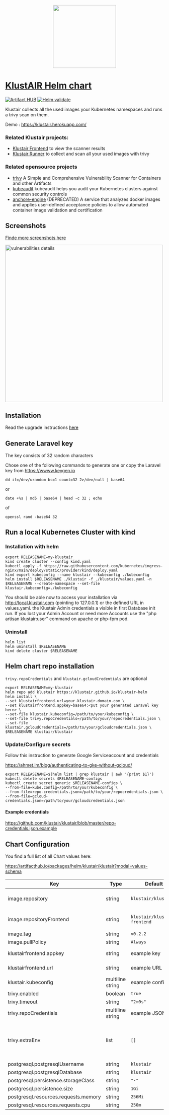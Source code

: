 <p align="center"><img src="https://raw.githubusercontent.com/klustair/klustair-frontend/master/docs/img/klustair.png" width="200"></p>

# <a href='https://github.com/klustair/klustair'>KlustAIR Helm chart</a>
[![Artifact HUB](https://img.shields.io/endpoint?url=https://artifacthub.io/badge/repository/klustair)](https://artifacthub.io/packages/search?repo=klustair)
[![Helm validate](https://github.com/klustair/klustair-helm/actions/workflows/helm.yml/badge.svg?branch=main)](https://github.com/klustair/klustair-helm/actions/workflows/helm.yml)

Klustair collects all the used images your Kubernetes namespaces and runs a trivy scan on them. 

Demo : https://klustair.herokuapp.com/ 

### Related Klustair projects: 
- <a href="https://github.com/klustair/klustair-frontend">Klustair Frontend</a> to view the scanner results
- <a href="https://github.com/klustair/klustair">Klustair Runner</a> to collect and scan all your used images with trivy

### Related opensource projects
- <a href="https://github.com/aquasecurity/trivy">trivy</a> A Simple and Comprehensive Vulnerability Scanner for Containers and other Artifacts
- <a href="https://github.com/Shopify/kubeaudit">kubeaudit</a> kubeaudit helps you audit your Kubernetes clusters against common security controls
- <a href="https://github.com/anchore/anchore-engine">anchore-engine</a> (DEPRECATED) A service that analyzes docker images and applies user-defined acceptance policies to allow automated container image validation and certification

## Screenshots
<a href="https://github.com/klustair/klustair-frontend/blob/master/docs/screenshots/0.3.0/SCREENSHOTS.md">Finde more screenshots here</a>

<img src="https://raw.githubusercontent.com/klustair/klustair-frontend/master/docs/screenshots/0.3.0/vulnerabilities.details.png" width="500" alt="vulnerabilities details">


## Installation

Read the upgrade instructions [here](../UPGRADE.md)

## Generate Laravel key
The key consists of 32 random characters

Chose one of the following commands to generate one or copy the Laravel key from https://wwww.keygen.io
```
dd if=/dev/urandom bs=1 count=32 2>/dev/null | base64
```
or
```
date +%s | md5 | base64 | head -c 32 ; echo
```
of
```
openssl rand -base64 32
```

## Run a local Kubernetes Cluster with kind

### Installation with helm
```
export RELEASENAME=my-klustair
kind create cluster --config kind.yaml
kubectl apply -f https://raw.githubusercontent.com/kubernetes/ingress-nginx/main/deploy/static/provider/kind/deploy.yaml
kind export kubeconfig --name klustair --kubeconfig ./kubeconfig
helm install $RELEASENAME ./klustair -f ./klustair/values.yaml -n $RELEASENAME --create-namespace --set-file klustair.kubeconfig=./kubeconfig
```

You should be able now to access your installation via http://local.klustair.com (pointing to 127.0.0.1) or the defined URL in values.yaml. 
the Klustair Admin credentials a visible in first Database init run. If you lost your Admin Account or need more Accounts use the "php artisan klustair:user" command on apache or php-fpm pod.  

### Uninstall
```
helm list 
helm uninstall $RELEASENAME
kind delete cluster $RELEASENAME
```


## Helm chart repo installation
`trivy.repoCredentials` and `klustair.gcloudCredentials` are optional

```
export RELEASENAME=my-klustair
helm repo add klustair https://klustair.github.io/klustair-helm
helm install \
--set klustairfrontend.url=your.klustair.domain.com \
--set klustairfrontend.appkey=base64:<put your generated Laravel key here> \
--set-file klustair.kubeconfig=/path/to/your/kubeconfig \
--set-file trivy.repoCredentials=/path/to/your/repocredentials.json \
--set-file klustair.gcloudCredentials=/path/to/your/gcloudcredentials.json \
$RELEASENAME klustair/klustair 
```

### Update/Configure secrets
Follow this instruction to generate Google Serviceaccount and credentials

https://ahmet.im/blog/authenticating-to-gke-without-gcloud/


```
export RELEASENAME=$(helm list | grep klustair | awk '{print $1}')
kubectl delete secrets $RELEASENAME-configs
kubectl create secret generic $RELEASENAME-configs \
--from-file=kube.config=/path/to/your/kubeconfig \
--from-file=repo-credentials.json=/path/to/your/repocredentials.json \
--from-file=gcloud-credentials.json=/path/to/your/gcloudcredentials.json
```
#### Example credentials
https://github.com/klustair/klustair/blob/master/repo-credentials.json.example

## Chart Configuration
You find a full list of all Chart values here: 

https://artifacthub.io/packages/helm/klustair/klustair?modal=values-schema 


| Key                                    | Type             | Default             | Description  |
|----------------------------------------|------------------|---------------------|--------------|
| image.repository                       | string           | `klustair/klustair` | repository of the klustiar runner |
| image.repositoryFrontend               | string           | `klustair/klustair-frontend` | repository of the klustair frontend |
| image.tag                              | string           | `v0.2.2`            |              |
| image.pullPolicy                       | string           | `Always`            |              |
| klustairfrontend.appkey                | string           | example key         | Laravel App Key |
| klustairfrontend.url                   | string           | example URL         | Frontend URL |
| klustair.kubeconfig                    | multiline string | example config      | kubectl configuration |
| trivy.enabled                          | boolean          | `true`              |              |
| trivy.timeout                          | string           | `"2m0s"`            |              |
| trivy.repoCredentials                  | multiline string | example JSON        |              |
| trivy.extraEnv    		         | list             | `[]`                | Extra enviroment variables to pass to klustair runner |
| postgresql.postgresqlUsername          | string           | `klustair`          |              |
| postgresql.postgresqlDatabase          | string           | `klustair`          |              |
| postgresql.persistence.storageClass    | string           | `"-"`               |              |
| postgresql.persistence.size            | string           | `1Gi`               |              |
| postgresql.resources.requests.memory   | string           | `256Mi`             |              |
| postgresql.resources.requests.cpu      | string           | `250m`              |              |
